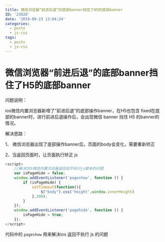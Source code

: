 ```yaml
---
title: 微信浏览器“前进后退”的底部banner挡住了H5的底部banner
ID: '23828'
date: '2019-09-23 13:04:24'
categories:
  - posts
  - js-css
tags:
  - posts
  - js-css
---
```


# 微信浏览器“前进后退”的底部banner挡住了H5的底部banner

问题说明：

ios微信内置浏览器新增了“前进后退”的底部操作banner，在H5也包含 fixed在底部的banner时，进行前进后退操作后，会出现微信 banner 挡住 H5 的banner的情况。

解决思路：

1、 微信浏览器出现了底部操作banner后，页面的body会变化，需要重新矫正

2、当返回页面时，让页面执行矫正 js

``` js 
<script>
    //解决IOS微信内置浏览器返回后不执行js脚本的问题
    var isPageHide = false;
    window.addEventListener('pageshow', function () {
        if (isPageHide) {
            setTimeout(function(){
                $("body").css('height',window.innerHeight)
            },200);
        }
    });
    window.addEventListener('pagehide', function () {
        isPageHide = true;
    });
</script>
```

代码中的 `pageshow` 用来解决ios 返回不执行 js 的问题
 
